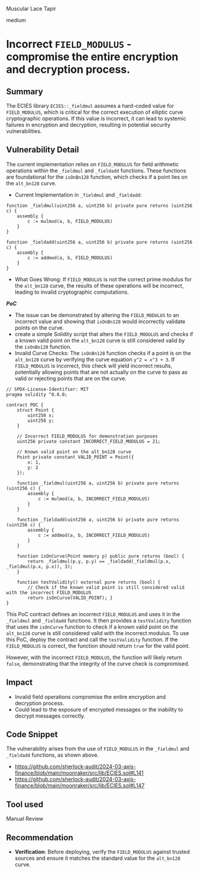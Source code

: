 Muscular Lace Tapir

medium

# Incorrect `FIELD_MODULUS` -  compromise the entire encryption and decryption process.

## Summary
The ECIES library `ECIES::_fieldmul`   assumes a hard-coded value for `FIELD_MODULUS`, which is critical for the correct execution of elliptic curve cryptographic operations. If this value is incorrect, it can lead to systemic failures in encryption and decryption, resulting in potential security vulnerabilities. 

## Vulnerability Detail

The current implementation relies on `FIELD_MODULUS` for field arithmetic operations within the `_fieldmul` and `_fieldadd` functions. 
These functions are foundational for the `isOnBn128` function, which checks if a point lies on the `alt_bn128` curve.
- Current Implementation in `_fieldmul` and `_fieldadd`:
```solidity
function _fieldmul(uint256 a, uint256 b) private pure returns (uint256 c) {
    assembly {
        c := mulmod(a, b, FIELD_MODULUS)
    }
}

function _fieldadd(uint256 a, uint256 b) private pure returns (uint256 c) {
    assembly {
        c := addmod(a, b, FIELD_MODULUS)
    }
}
```
- What Goes Wrong: If `FIELD_MODULUS` is not the correct prime modulus for the `alt_bn128` curve, the results of these operations will be incorrect, leading to invalid cryptographic computations.
 
***PoC*** 
- The issue can be demonstrated by altering the `FIELD_MODULUS` to an incorrect value and showing that `isOnBn128` would incorrectly validate points on the curve.  
- create a simple Solidity script that alters the `FIELD_MODULUS` and checks if a known valid point on the `alt_bn128` curve is still considered valid by the `isOnBn128` function.
- Invalid Curve Checks: The `isOnBn128` function checks if a point is on the `alt_bn128` curve by verifying the curve equation `y^2 = x^3 + 3`. If `FIELD_MODULUS` is incorrect, this check will yield incorrect results, potentially allowing points that are not actually on the curve to pass as valid or rejecting points that are on the curve.

```solidity
// SPDX-License-Identifier: MIT
pragma solidity ^0.8.0;

contract POC {
    struct Point {
        uint256 x;
        uint256 y;
    }

    // Incorrect FIELD_MODULUS for demonstration purposes
    uint256 private constant INCORRECT_FIELD_MODULUS = 21;

    // Known valid point on the alt_bn128 curve
    Point private constant VALID_POINT = Point({
        x: 1,
        y: 2
    });

    function _fieldmul(uint256 a, uint256 b) private pure returns (uint256 c) {
        assembly {
            c := mulmod(a, b, INCORRECT_FIELD_MODULUS)
        }
    }

    function _fieldadd(uint256 a, uint256 b) private pure returns (uint256 c) {
        assembly {
            c := addmod(a, b, INCORRECT_FIELD_MODULUS)
        }
    }

    function isOnCurve(Point memory p) public pure returns (bool) {
        return _fieldmul(p.y, p.y) == _fieldadd(_fieldmul(p.x, _fieldmul(p.x, p.x)), 3);
    }

    function testValidity() external pure returns (bool) {
        // Check if the known valid point is still considered valid with the incorrect FIELD_MODULUS 
        return isOnCurve(VALID_POINT); } 
}
```
This PoC contract defines an incorrect `FIELD_MODULUS` and uses it in the `_fieldmul` and `_fieldadd` functions. It then provides a `testValidity` function that uses the `isOnCurve` function to check if a known valid point on the `alt_bn128` curve is still considered valid with the incorrect modulus.
To use this PoC, deploy the contract and call the `testValidity` function. If the `FIELD_MODULUS` is correct, the function should return `true` for the valid point. 

However, with the incorrect `FIELD_MODULUS`, the function will likely return `false`, demonstrating that the integrity of the curve check is compromised.

## Impact
-   Invalid field operations compromise the entire encryption and decryption process.
-   Could lead to the exposure of encrypted messages or the inability to decrypt messages correctly.

## Code Snippet
The vulnerability arises from the use of `FIELD_MODULUS` in the `_fieldmul` and `_fieldadd` functions, as shown above.
- https://github.com/sherlock-audit/2024-03-axis-finance/blob/main/moonraker/src/lib/ECIES.sol#L141
- https://github.com/sherlock-audit/2024-03-axis-finance/blob/main/moonraker/src/lib/ECIES.sol#L147
## Tool used

Manual Review

## Recommendation
- **Verification**: Before deploying, verify the `FIELD_MODULUS` against trusted sources and ensure it matches the standard value for the `alt_bn128` curve.
